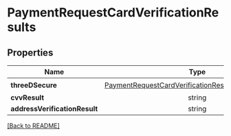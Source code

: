 # PaymentRequestCardVerificationResults



## Properties

| Name | Type | Required | Description | Examples |
|------------|:-------------:|:-------------:|-------------|:-------------:|
| **threeDSecure** | [PaymentRequestCardVerificationResultsThreeDeeSecure](PaymentRequestCardVerificationResultsThreeDeeSecure.md) | ☑️ |  | | |
**cvvResult** | string |  |  | | |
**addressVerificationResult** | string |  |  | | |



[[Back to README]](../../README.md)